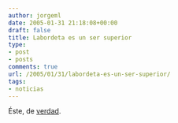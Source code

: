```yaml
---
author: jorgeml
date: 2005-01-31 21:18:08+00:00
draft: false
title: Labordeta es un ser superior
type: 
- post
- posts
comments: true
url: /2005/01/31/labordeta-es-un-ser-superior/
tags:
- noticias
---
```


Éste, de [verdad](http://www.10lineas.com/labordeta/ppaseos.htm).
